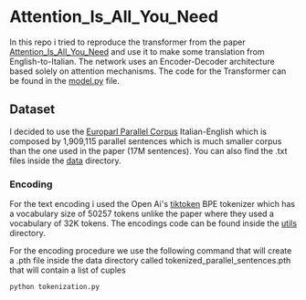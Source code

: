 # Attention_Is_All_You_Need

In this repo i tried to reproduce the transformer from the paper <a href="https://arxiv.org/pdf/1706.03762" target="_blank">Attention_Is_All_You_Need<a> and use it to make some translation from English-to-Italian. The network uses an Encoder-Decoder architecture based solely on attention mechanisms. The code for the Transformer can be found in the [model.py](model.py) file.

## Dataset
I decided to use the [Europarl Parallel Corpus](https://www.statmt.org/europarl/) Italian-English which is composed by 1,909,115 parallel sentences which is much smaller corpus than the one used in the paper (17M sentences). You can also find the .txt files inside the [data](data) directory.


### Encoding
For the text encoding i used the Open Ai's [tiktoken]([path/to/file](https://github.com/openai/tiktoken?tab=readme-ov-file)) BPE tokenizer which has a vocabulary size of 50257 tokens unlike the paper where they used a vocabulary of 32K tokens. The encodings code can be found inside the [utils](utils) directory.

For the encoding procedure we use the following command that will create a .pth file inside the data directory called tokenized_parallel_sentences.pth that will contain a list of cuples

```
python tokenization.py
```
